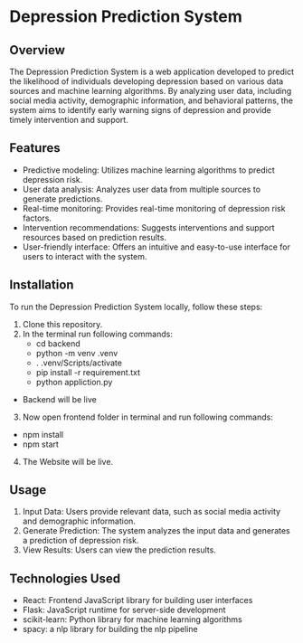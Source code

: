 # Depression Prediction System

## Overview
The Depression Prediction System is a web application developed to predict the likelihood of individuals developing depression based on various data sources and machine learning algorithms. By analyzing user data, including social media activity, demographic information, and behavioral patterns, the system aims to identify early warning signs of depression and provide timely intervention and support.

## Features
- Predictive modeling: Utilizes machine learning algorithms to predict depression risk.
- User data analysis: Analyzes user data from multiple sources to generate predictions.
- Real-time monitoring: Provides real-time monitoring of depression risk factors.
- Intervention recommendations: Suggests interventions and support resources based on prediction results.
- User-friendly interface: Offers an intuitive and easy-to-use interface for users to interact with the system.

## Installation
To run the Depression Prediction System locally, follow these steps:

1. Clone this repository.
2. In the terminal run following commands: 
    -    cd backend <br>
    -    python -m venv .venv <br>
    -    . .venv/Scripts/activate <br>
    -    pip install -r requirement.txt <br>
    -    python appliction.py <br>
- Backend will be live  

3. Now open frontend folder in terminal and run following commands:
- npm install
- npm start

4. The Website will be live.

## Usage
1. Input Data: Users provide relevant data, such as social media activity and demographic information.
2. Generate Prediction: The system analyzes the input data and generates a prediction of depression risk.
3. View Results: Users can view the prediction results. 


## Technologies Used
- React: Frontend JavaScript library for building user interfaces
- Flask: JavaScript runtime for server-side development
- scikit-learn: Python library for machine learning algorithms
- spacy: a nlp library for building the nlp pipeline

